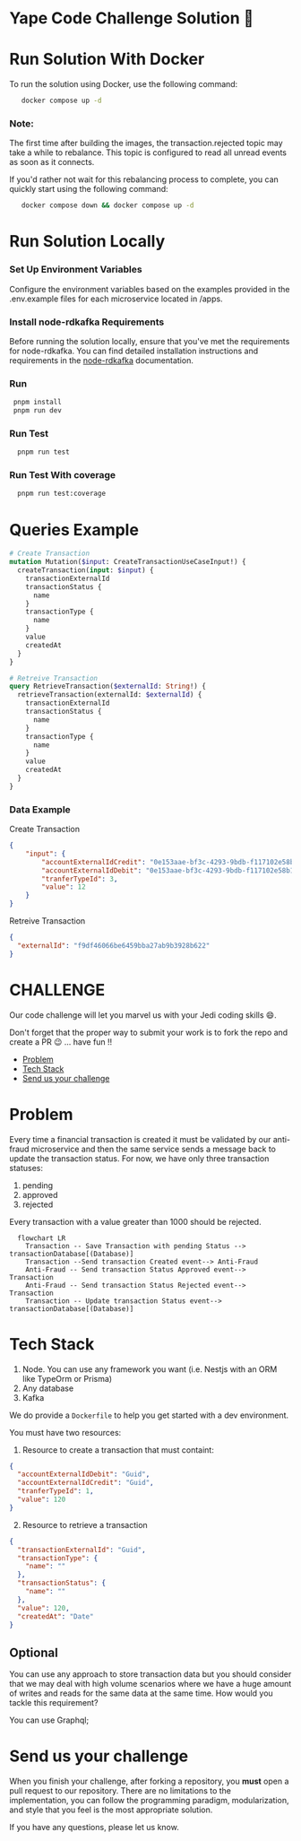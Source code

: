 # Yape Code Challenge Solution :rocket:

# Run Solution With Docker
To run the solution using Docker, use the following command:
```bash
   docker compose up -d
```
### Note:
The first time after building the images, the transaction.rejected topic may take a while to rebalance. This topic is configured to read all unread events as soon as it connects.

If you'd rather not wait for this rebalancing process to complete, you can quickly start using the following command:

```bash
   docker compose down && docker compose up -d
```

# Run Solution Locally
### Set Up Environment Variables
Configure the environment variables based on the examples provided in the .env.example files for each microservice located in /apps.

### Install node-rdkafka Requirements
Before running the solution locally, ensure that you've met the requirements for node-rdkafka. You can find detailed installation instructions and requirements in the [node-rdkafka](https://github.com/Blizzard/node-rdkafka#readme) documentation.

### Run
```bash
 pnpm install
 pnpm run dev
```

### Run Test
```bash 
  pnpm run test
```

### Run Test With coverage
```bash 
  pnpm run test:coverage
```

# Queries Example

``` graphql
# Create Transaction
mutation Mutation($input: CreateTransactionUseCaseInput!) {
  createTransaction(input: $input) {
    transactionExternalId
    transactionStatus {
      name
    }
    transactionType {
      name
    }
    value
    createdAt
  }
}

# Retreive Transaction
query RetrieveTransaction($externalId: String!) {
  retrieveTransaction(externalId: $externalId) {
    transactionExternalId
    transactionStatus {
      name
    }
    transactionType {
      name
    }
    value
    createdAt
  }
}
```

### Data Example
Create Transaction
```json
{
    "input": {
        "accountExternalIdCredit": "0e153aae-bf3c-4293-9bdb-f117102e58b1",
        "accountExternalIdDebit": "0e153aae-bf3c-4293-9bdb-f117102e58b1",
        "tranferTypeId": 3,
        "value": 12
    }
}
```

Retreive Transaction
```json
{
  "externalId": "f9df46066be6459bba27ab9b3928b622"
}
```


# CHALLENGE
Our code challenge will let you marvel us with your Jedi coding skills :smile:. 

Don't forget that the proper way to submit your work is to fork the repo and create a PR :wink: ... have fun !!

- [Problem](#problem)
- [Tech Stack](#tech_stack)
- [Send us your challenge](#send_us_your_challenge)

# Problem

Every time a financial transaction is created it must be validated by our anti-fraud microservice and then the same service sends a message back to update the transaction status.
For now, we have only three transaction statuses:

<ol>
  <li>pending</li>
  <li>approved</li>
  <li>rejected</li>  
</ol>

Every transaction with a value greater than 1000 should be rejected.

```mermaid
  flowchart LR
    Transaction -- Save Transaction with pending Status --> transactionDatabase[(Database)]
    Transaction --Send transaction Created event--> Anti-Fraud
    Anti-Fraud -- Send transaction Status Approved event--> Transaction
    Anti-Fraud -- Send transaction Status Rejected event--> Transaction
    Transaction -- Update transaction Status event--> transactionDatabase[(Database)]
```

# Tech Stack

<ol>
  <li>Node. You can use any framework you want (i.e. Nestjs with an ORM like TypeOrm or Prisma) </li>
  <li>Any database</li>
  <li>Kafka</li>    
</ol>

We do provide a `Dockerfile` to help you get started with a dev environment.

You must have two resources:

1. Resource to create a transaction that must containt:

```json
{
  "accountExternalIdDebit": "Guid",
  "accountExternalIdCredit": "Guid",
  "tranferTypeId": 1,
  "value": 120
}
```

2. Resource to retrieve a transaction

```json
{
  "transactionExternalId": "Guid",
  "transactionType": {
    "name": ""
  },
  "transactionStatus": {
    "name": ""
  },
  "value": 120,
  "createdAt": "Date"
}
```

## Optional

You can use any approach to store transaction data but you should consider that we may deal with high volume scenarios where we have a huge amount of writes and reads for the same data at the same time. How would you tackle this requirement?

You can use Graphql;

# Send us your challenge

When you finish your challenge, after forking a repository, you **must** open a pull request to our repository. There are no limitations to the implementation, you can follow the programming paradigm, modularization, and style that you feel is the most appropriate solution.

If you have any questions, please let us know.
